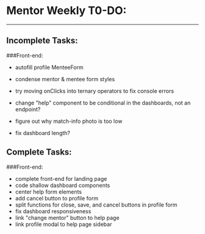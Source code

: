 # Mentor Weekly T0-DO:
----------------------

## Incomplete Tasks:

###Front-end:
- autofill profile MenteeForm
- condense mentor & mentee form styles
- try moving onClicks into ternary operators to fix console errors

- change "help" component to be conditional in the dashboards, not an endpoint?
- figure out why match-info photo is too low
- fix dashboard length?

## Complete Tasks:

###Front-end:
- complete front-end for landing page
- code shallow dashboard components
- center help form elements
- add cancel button to profile form
- split functions for close, save, and cancel buttons in profile form
- fix dashboard responsiveness
- link "change mentor" button to help page
- link profile modal to help page sidebar
